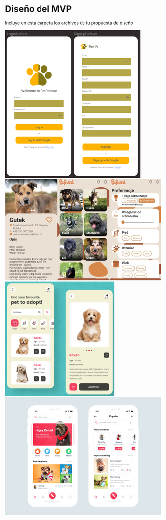 # Diseño del MVP

Incluye en esta carpeta los archivos de tu propuesta de diseño

![Init](LogInSignUp.PNG)
![Details](Details.PNG)
![MainScreenDetails](MainScreenWithDetails.PNG)
![MainsCreen](MainScreen.jpg)